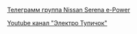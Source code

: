 [<i class="fa fa-telegram" aria-hidden="true"></i> Телеграмм группа Nissan Serena e-Power](https://t.me/serenaepower)

[<i class="fa fa-youtube-play" aria-hidden="true"></i> Youtube канал "Электро Тупичок"](https://www.youtube.com/c/%D0%AD%D0%BB%D0%B5%D0%BA%D1%82%D1%80%D0%BE%D0%A2%D1%83%D0%BF%D0%B8%D1%87%D0%BE%D0%BA/)
